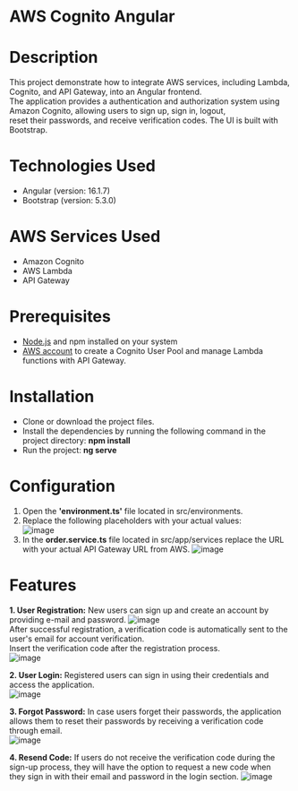 # AWS Cognito Angular   
# Description 
This project demonstrate how to integrate AWS services, including Lambda, Cognito, and API Gateway, into an Angular frontend.   
The application provides a authentication and authorization system using Amazon Cognito, allowing users to sign up, sign in, logout,     
reset their passwords, and receive verification codes. The UI is built with Bootstrap.    

# Technologies Used
- Angular (version: 16.1.7)
- Bootstrap (version: 5.3.0)

# AWS Services Used
- Amazon Cognito
- AWS Lambda
- API Gateway
  
# Prerequisites       
- [Node.js](https://nodejs.org/en) and npm installed on your system
- [AWS account](https://aws.amazon.com/) to create a Cognito User Pool and manage Lambda functions with API Gateway.

# Installation     
- Clone or download the project files.     
- Install the dependencies by running the following command in the project directory: **npm install** 
- Run the project: **ng serve**

# Configuration
1. Open the **'environment.ts'** file located in src/environments.  
2. Replace the following placeholders with your actual values:  
   ![image](https://github.com/MiltiadisN/test/assets/103901423/920f1a1d-8c16-4af3-abd8-25511b60669f)
3. In the **order.service.ts** file located in src/app/services replace the URL with your actual API Gateway URL from AWS.
   ![image](https://github.com/MiltiadisN/test/assets/103901423/70c680f3-4536-4cd1-b79c-4e6f1f2b8dcb)

# Features      
**1. User Registration:** New users can sign up and create an account by providing e-mail and password.
  ![image](https://github.com/MiltiadisN/test/assets/103901423/b7216e73-375d-4c96-a8d4-90019da0cb3b)   
  After successful registration, a verification code is automatically sent to the user's email for account verification.   
  Insert the verification code after the registration process.     
  ![image](https://github.com/MiltiadisN/test/assets/103901423/7b013dbb-41d0-4a27-8d06-85cbef54c837)   

**2. User Login:** Registered users can sign in using their credentials and access the application.        
  ![image](https://github.com/MiltiadisN/test/assets/103901423/3b8f18a7-8c61-4e1a-acb2-040d272c9b51)  

**3. Forgot Password:** In case users forget their passwords, the application allows them to reset their passwords by receiving a verification code through email.      
  ![image](https://github.com/MiltiadisN/test/assets/103901423/cfe0c03f-cef3-4236-b2bc-cfb60a43421e)  

**4. Resend Code:** If users do not receive the verification code during the sign-up process, they will have the option to request a new code when          
  they sign in with their email and password in the login section.
  ![image](https://github.com/MiltiadisN/test/assets/103901423/6f644325-5b97-4a30-94f6-9e8c8388243f)




